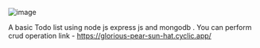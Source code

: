 ![image](https://github.com/Sanjay7089/ToDo_host/assets/77526471/d734f7ab-6e6c-4b5f-b854-59fa93470097)



A basic Todo list using node js express js and mongodb . 
 You can perform crud operation 
 link - 
   https://glorious-pear-sun-hat.cyclic.app/
